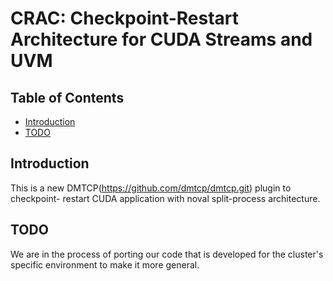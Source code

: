 # CRAC: Checkpoint-Restart Architecture for CUDA Streams and UVM

## Table of Contents

* [Introduction](#introduction)
* [TODO](#todo)

## Introduction
This is a new DMTCP(https://github.com/dmtcp/dmtcp.git) plugin to checkpoint-
restart CUDA application with noval split-process architecture.

## TODO
We are in the process of porting our code that is developed for the cluster's
specific environment to make it more general.
